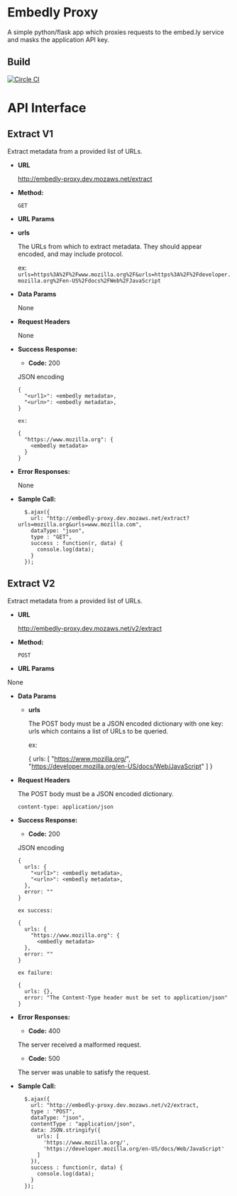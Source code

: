 # Embedly Proxy

A simple python/flask app which proxies requests to the embed.ly service and masks the
application API key.

## Build
[![Circle CI](https://circleci.com/gh/mozilla/embedly-proxy/tree/master.svg?style=svg)](https://circleci.com/gh/mozilla/embedly-proxy/tree/master)

# API Interface

Extract V1
----
  Extract metadata from a provided list of URLs.

* **URL**

  http://embedly-proxy.dev.mozaws.net/extract

* **Method:**

  `GET`

*  **URL Params**


  * **urls**

    The URLs from which to extract metadata.
    They should appear encoded, and may include protocol.

    ex: `urls=https%3A%2F%2Fwww.mozilla.org%2F&urls=https%3A%2F%2Fdeveloper.mozilla.org%2Fen-US%2Fdocs%2FWeb%2FJavaScript`

* **Data Params**

  None

* **Request Headers**

  None

* **Success Response:**

  * **Code:** 200

  JSON encoding

      {
        "<url1>": <embedly metadata>,
        "<urln>": <embedly metadata>,
      }

      ex:

      {
        "https://www.mozilla.org": {
          <embedly metadata>
        }
      }

* **Error Responses:**

  None

* **Sample Call:**

        $.ajax({
          url: "http://embedly-proxy.dev.mozaws.net/extract?urls=mozilla.org&urls=www.mozilla.com",
          dataType: "json",
          type : "GET",
          success : function(r, data) {
            console.log(data);
          }
        });

Extract V2
----
  Extract metadata from a provided list of URLs.

* **URL**

  http://embedly-proxy.dev.mozaws.net/v2/extract

* **Method:**

  `POST`

*  **URL Params**

  None

* **Data Params**

  * **urls**

    The POST body must be a JSON encoded dictionary with one key: urls
    which contains a list of URLs to be queried.

    ex:

      {
        urls: [
          "https://www.mozilla.org/",
          "https://developer.mozilla.org/en-US/docs/Web/JavaScript"
        ]
      }


* **Request Headers**

  The POST body must be a JSON encoded dictionary.

  `content-type: application/json`

* **Success Response:**

  * **Code:** 200

  JSON encoding

      {
        urls: {
          "<url1>": <embedly metadata>,
          "<urln>": <embedly metadata>,
        },
        error: ""
      }

      ex success:

      {
        urls: {
          "https://www.mozilla.org": {
            <embedly metadata>
        },
        error: ""
      }
      
      ex failure:

      {
        urls: {},
        error: "The Content-Type header must be set to application/json"
      }

* **Error Responses:**

  * **Code:** 400

  The server received a malformed request.  

  * **Code:** 500

  The server was unable to satisfy the request.

* **Sample Call:**

        $.ajax({
          url: "http://embedly-proxy.dev.mozaws.net/v2/extract,
          type : "POST",
          dataType: "json",
          contentType : "application/json",
          data: JSON.stringify({
            urls: [
              'https://www.mozilla.org/',
              'https://developer.mozilla.org/en-US/docs/Web/JavaScript'
            ]
          }),
          success : function(r, data) {
            console.log(data);
          }
        });
